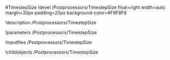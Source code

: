 <!-- MOOSE Object Documentation Stub: Remove this when content is added. -->
#TimestepSize
!devel /Postprocessors/TimestepSize float=right width=auto margin=20px padding=20px background-color=#F8F8F8

!description /Postprocessors/TimestepSize

!parameters /Postprocessors/TimestepSize

!inputfiles /Postprocessors/TimestepSize

!childobjects /Postprocessors/TimestepSize
